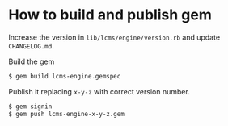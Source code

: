# How to build and publish gem

Increase the version in `lib/lcms/engine/version.rb` and update `CHANGELOG.md`.

Build the gem
```bash
$ gem build lcms-engine.gemspec
```

Publish it replacing `x-y-z` with correct version number.
```bash
$ gem signin
$ gem push lcms-engine-x-y-z.gem
```
